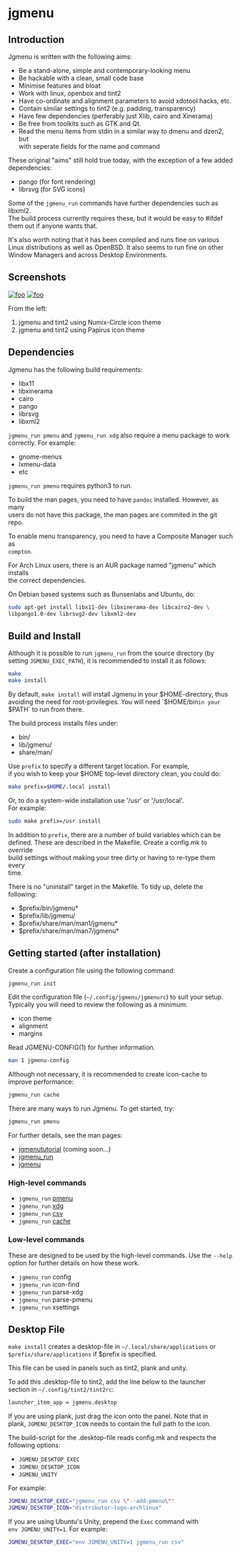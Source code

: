 jgmenu
======

Introduction
------------

Jgmenu is written with the following aims:

  - Be a stand-alone, simple and contemporary-looking menu  
  - Be hackable with a clean, small code base  
  - Minimise features and bloat  
  - Work with linux, openbox and tint2  
  - Have co-ordinate and alignment parameters to avoid xdotool hacks, etc.  
  - Contain similar settings to tint2 (e.g. padding, transparency)  
  - Have few dependencies (perferably just Xlib, cairo and Xinerama)  
  - Be free from toolkits such as GTK and Qt.  
  - Read the menu items from stdin in a similar way to dmenu and dzen2, but  
    with seperate fields for the name and command  

These original "aims" still hold true today, with the exception of a few added  
dependencies:  

  - pango (for font rendering)  
  - librsvg (for SVG icons)  

Some of the `jgmenu_run` commands have further dependencies such as libxml2.  
The build process currently requires these, but it would be easy to #ifdef  
them out if anyone wants that.

It's also worth noting that it has been compiled and runs fine on various  
Linux distributions as well as OpenBSD. It also seems to run fine on other  
Window Managers and across Desktop Environments.

Screenshots
-----------

[![foo](http://i.imgur.com/4oprqYZt.png)](http://i.imgur.com/4oprqYZ.png)
[![foo](http://i.imgur.com/QvBqI2Lt.png)](http://i.imgur.com/QvBqI2L.png)  

From the left:  

1. jgmenu and tint2 using Numix-Circle icon theme
2. jgmenu and tint2 using Papirus icon theme

Dependencies
------------

Jgmenu has the following build requirements:

  - libx11
  - libxinerama
  - cairo
  - pango
  - librsvg
  - libxml2

`jgmenu_run pmenu` and `jgmenu_run xdg` also require a menu package to work  
correctly. For example:

  - gnome-menus
  - lxmenu-data
  - etc

`jgmenu_run pmenu` requires python3 to run.

To build the man pages, you need to have `pandoc` installed. However, as many  
users do not have this package, the man pages are commited in the git repo.

To enable menu transparency, you need to have a Composite Manager such as  
`compton`.

For Arch Linux users, there is an AUR package named "jgmenu" which installs  
the correct dependencies.

On Debian based systems such as Bunsenlabs and Ubuntu, do:

```bash
sudo apt-get install libx11-dev libxinerama-dev libcairo2-dev \
libpango1.0-dev librsvg2-dev libxml2-dev
```

Build and Install
-----------------

Although it is possible to run `jgmenu_run` from the source directory (by  
setting `JGMENU_EXEC_PATH`), it is recommended to install it as follows:  

```bash
make
make install
```

By default, `make install` will install Jgmenu in your $HOME-directory, thus  
avoiding the need for root-privilegies. You will need `$HOME/bin` in your  
`$PATH` to run from there.

The build process installs files under:  

  - bin/
  - lib/jgmenu/
  - share/man/

Use `prefix` to specify a different target location. For example,  
if you wish to keep your $HOME top-level directory clean, you could do:  

```bash
make prefix=$HOME/.local install
```

Or, to do a system-wide installation use '/usr' or '/usr/local'.  
For example: 

```bash
sudo make prefix=/usr install
```

In addition to `prefix`, there are a number of build variables which can be  
defined. These are described in the Makefile. Create a config.mk to override  
build settings without making your tree dirty or having to re-type them every  
time. 

There is no "uninstall" target in the Makefile. To tidy up, delete the  
following:

  - $prefix/bin/jgmenu*  
  - $prefix/lib/jgmenu/  
  - $prefix/share/man/man1/jgmenu*  
  - $prefix/share/man/man7/jgmenu*  


Getting started (after installation)
------------------------------------

Create a configuration file using the following command:

```bash
jgmenu_run init
```

Edit the configuration file (`~/.config/jgmenu/jgmenurc`) to suit your setup.  
Typically you will need to review the following as a minimum:  

  - icon theme
  - alignment
  - margins

Read JGMENU-CONFIG(1) for further information.

```bash
man 1 jgmenu-config
```

Although not necessary, it is recommended to create icon-cache to  
improve performance:

```bash
jgmenu_run cache
```

There are many ways to run Jgmenu. To get started, try:

```bash
jgmenu_run pmenu
```

For further details, see the man pages:

  - [jgmenututorial](docs/manual/jgmenututorial.7.md) (coming soon...)
  - [jgmenu_run](docs/manual/jgmenu_run.1.md)
  - [jgmenu](docs/manual/jgmenu.1.md)

### High-level commands

  - `jgmenu_run` [pmenu](docs/manual/jgmenu-pmenu.1.md)
  - `jgmenu_run` [xdg](docs/manual/jgmenu-xdg.1.md)
  - `jgmenu_run` [csv](docs/manual/jgmenu-csv.1.md)
  - `jgmenu_run` [cache](docs/manual/jgmenu-cache.1.md)

### Low-level commands

These are designed to be used by the high-level commands.  Use the `--help`  
option for further details on how these work.

  - `jgmenu_run` config  
  - `jgmenu_run` icon-find  
  - `jgmenu_run` parse-xdg  
  - `jgmenu_run` parse-pmenu  
  - `jgmenu_run` xsettings  

Desktop File
------------

`make install` creates a desktop-file in `~/.local/share/applications` or  
`$prefix/share/applications` if $prefix is specified.

This file can be used in panels such as tint2, plank and unity.

To add this .desktop-file to tint2, add the line below to the launcher  
section in `~/.config/tint2/tint2rc`:

```bash
launcher_item_app = jgmenu.desktop
```

If you are using plank, just drag the icon onto the panel. Note that in  
plank, `JGMENU_DESKTOP_ICON` needs to contain the full path to the icon.

The build-script for the .desktop-file reads config.mk and respects the  
following options:

  - `JGMENU_DESKTOP_EXEC`   
  - `JGMENU_DESKTOP_ICON`  
  - `JGMENU_UNITY`  

For example:

```bash
JGMENU_DESKTOP_EXEC="jgmenu_run csv \"--add-pmenu\""
JGMENU_DESKTOP_ICON="distributor-logo-archlinux"
```

If you are using Ubuntu's Unity, prepend the `Exec` command with  
`env JGMENU_UNITY=1`. For example:

```bash
JGMENU_DESKTOP_EXEC="env JGMENU_UNITY=1 jgmenu_run csv"
```
